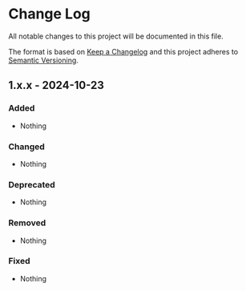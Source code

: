 # Change Log
All notable changes to this project will be documented in this file.

The format is based on [Keep a Changelog](https://keepachangelog.com) and this project adheres to [Semantic Versioning](https://semver.org).

## 1.x.x - 2024-10-23

### Added

- Nothing

### Changed

- Nothing

### Deprecated

- Nothing

### Removed

- Nothing

### Fixed

- Nothing